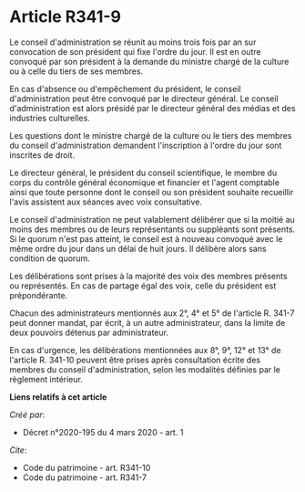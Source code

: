 # Article R341-9

Le conseil d'administration se réunit au moins trois fois par an sur convocation de son président qui fixe l'ordre du jour.
Il est en outre convoqué par son président à la demande du ministre chargé de la culture ou à celle du tiers de ses membres. 

En cas d'absence ou d'empêchement du président, le conseil d'administration peut être convoqué par le directeur général. Le
conseil d'administration est alors présidé par le directeur général des médias et des industries culturelles. 

Les questions dont le ministre chargé de la culture ou le tiers des membres du conseil d'administration demandent
l'inscription à l'ordre du jour sont inscrites de droit. 

Le directeur général, le président du conseil scientifique, le membre du corps du contrôle général économique et financier et
l'agent comptable ainsi que toute personne dont le conseil ou son président souhaite recueillir l'avis assistent aux séances
avec voix consultative. 

Le conseil d'administration ne peut valablement délibérer que si la moitié au moins des membres ou de leurs représentants ou
suppléants sont présents. Si le quorum n'est pas atteint, le conseil est à nouveau convoqué avec le même ordre du jour dans
un délai de huit jours. Il délibère alors sans condition de quorum. 

Les délibérations sont prises à la majorité des voix des membres présents ou représentés. En cas de partage égal des voix,
celle du président est prépondérante. 

Chacun des administrateurs mentionnés aux 2°, 4° et 5° de l'article R. 341-7 peut donner mandat, par écrit, à un autre
administrateur, dans la limite de deux pouvoirs détenus par administrateur. 

En cas d'urgence, les délibérations mentionnées aux 8°, 9°, 12° et 13° de l'article R. 341-10 peuvent être prises après
consultation écrite des membres du conseil d'administration, selon les modalités définies par le règlement intérieur.

**Liens relatifs à cet article**

_Créé par_:

  - Décret n°2020-195 du 4 mars 2020 - art. 1

_Cite_:

  - Code du patrimoine - art. R341-10
  - Code du patrimoine - art. R341-7

